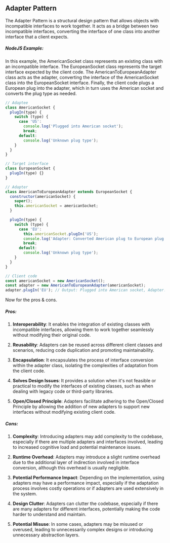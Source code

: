 ## Adapter Pattern

The Adapter Pattern is a structural design pattern that allows objects with incompatible interfaces to work together. It acts as a bridge between two incompatible interfaces, converting the interface of one class into another interface that a client expects.

##### NodeJS Example:
In this example, the AmericanSocket class represents an existing class with an incompatible interface. The EuropeanSocket class represents the target interface expected by the client code. The AmericanToEuropeanAdapter class acts as the adapter, converting the interface of the AmericanSocket class into the EuropeanSocket interface. Finally, the client code plugs a European plug into the adapter, which in turn uses the American socket and converts the plug type as needed.

```javascript
// Adaptee
class AmericanSocket {
  plugIn(type) {
    switch (type) {
      case 'US':
        console.log('Plugged into American socket');
        break;
      default:
        console.log('Unknown plug type');
    }
  }
}

// Target interface
class EuropeanSocket {
  plugIn(type) {}
}

// Adapter
class AmericanToEuropeanAdapter extends EuropeanSocket {
  constructor(americanSocket) {
    super();
    this.americanSocket = americanSocket;
  }

  plugIn(type) {
    switch (type) {
      case 'EU':
        this.americanSocket.plugIn('US');
        console.log('Adapter: Converted American plug to European plug');
        break;
      default:
        console.log('Unknown plug type');
    }
  }
}

// Client code
const americanSocket = new AmericanSocket();
const adapter = new AmericanToEuropeanAdapter(americanSocket);
adapter.plugIn('EU'); // Output: Plugged into American socket, Adapter: Converted American plug to European plug
```

Now for the pros & cons.

##### Pros:

1. **Interoperability**: It enables the integration of existing classes with incompatible interfaces, allowing them to work together seamlessly without modifying their original code.

2. **Reusability**: Adapters can be reused across different client classes and scenarios, reducing code duplication and promoting maintainability.

3. **Encapsulation**: It encapsulates the process of interface conversion within the adapter class, isolating the complexities of adaptation from the client code.

4. **Solves Design Issues**: It provides a solution when it's not feasible or practical to modify the interfaces of existing classes, such as when dealing with legacy code or third-party libraries.

5. **Open/Closed Principle**: Adapters facilitate adhering to the Open/Closed Principle by allowing the addition of new adapters to support new interfaces without modifying existing client code.

##### Cons:

1. **Complexity**: Introducing adapters may add complexity to the codebase, especially if there are multiple adapters and interfaces involved, leading to increased cognitive load and potential maintenance issues.

2. **Runtime Overhead**: Adapters may introduce a slight runtime overhead due to the additional layer of indirection involved in interface conversion, although this overhead is usually negligible.

3. **Potential Performance Impact**: Depending on the implementation, using adapters may have a performance impact, especially if the adaptation process involves costly operations or if adapters are used extensively in the system.

4. **Design Clutter**: Adapters can clutter the codebase, especially if there are many adapters for different interfaces, potentially making the code harder to understand and maintain.

5. **Potential Misuse**: In some cases, adapters may be misused or overused, leading to unnecessarily complex designs or introducing unnecessary abstraction layers.